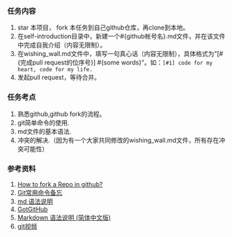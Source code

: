 ### 任务内容

1. star 本项目， fork 本任务到自己github仓库，再clone到本地。
2. 在self-introduction目录中，新建一个#{github帐号名}.md文件，并在该文件中完成自我介绍（内容无限制）。
3. 在wishing_wall.md文件中，填写一句真心话（内容无限制），具体格式为"[#{完成pull request的位序号}] #{some words}"。如：`[#1] code for my heart, code for my life.`
4. 发起pull request，等待合并。
  
### 任务考点

1. 熟悉github,github fork的流程。
2. git简单命令的使用.
3. md文件的基本语法.
4. 冲突的解决.（因为有一个大家共同修改的wishing_wall.md文件，所有存在冲突可能性）

### 参考资料
1. [How to fork a Repo in github?](https://help.github.com/articles/fork-a-repo)
2. [Git常用命令备忘](http://robbinfan.com/blog/34/git-common-command)
3. [md 语法说明](http://markdown.tw/)
4. [GotGitHub](http://www.worldhello.net/gotgithub/index.html)
5. [Markdown 语法说明 (简体中文版)](http://wowubuntu.com/markdown/index.html)
6. [git视频](http://happycasts.net/episodes?tag_id=2)
